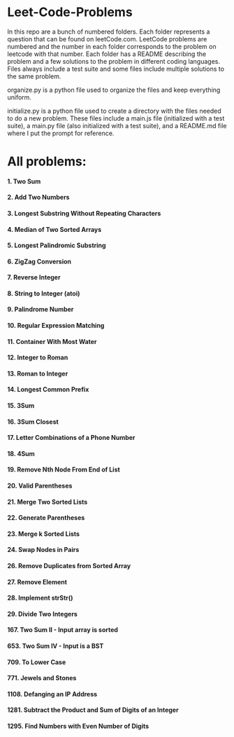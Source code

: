 # Leet-Code-Problems


In this repo are a bunch of numbered folders. Each folder represents a question that can be found on leetCode.com. LeetCode problems are numbered and the number in each folder corresponds to the problem on leetcode with that number. Each folder has a README describing the problem and a few solutions to the problem in different coding languages. Files always include a test suite and some files include multiple solutions to the same problem.

organize.py is a python file used to organize the files and keep everything uniform.

initialize.py is a python file used to create a directory with the files needed to do a new problem. These files include a main.js file (initialized with a test suite), a main.py file (also initialized with a test suite), and a README.md file where I put the prompt for reference.

# All problems:

#### 1. Two Sum

#### 2. Add Two Numbers

#### 3. Longest Substring Without Repeating Characters

#### 4. Median of Two Sorted Arrays

#### 5. Longest Palindromic Substring

#### 6. ZigZag Conversion

#### 7. Reverse Integer

#### 8. String to Integer (atoi)

#### 9. Palindrome Number

#### 10. Regular Expression Matching

#### 11. Container With Most Water

#### 12. Integer to Roman

#### 13. Roman to Integer

#### 14. Longest Common Prefix

#### 15. 3Sum

#### 16. 3Sum Closest

#### 17. Letter Combinations of a Phone Number

#### 18. 4Sum

#### 19. Remove Nth Node From End of List

#### 20. Valid Parentheses

#### 21. Merge Two Sorted Lists

#### 22. Generate Parentheses

#### 23. Merge k Sorted Lists

#### 24. Swap Nodes in Pairs

#### 26. Remove Duplicates from Sorted Array

#### 27. Remove Element

#### 28. Implement strStr()

#### 29. Divide Two Integers

#### 167. Two Sum II - Input array is sorted

#### 653. Two Sum IV - Input is a BST

#### 709. To Lower Case

#### 771. Jewels and Stones

#### 1108. Defanging an IP Address

#### 1281. Subtract the Product and Sum of Digits of an Integer

#### 1295. Find Numbers with Even Number of Digits

